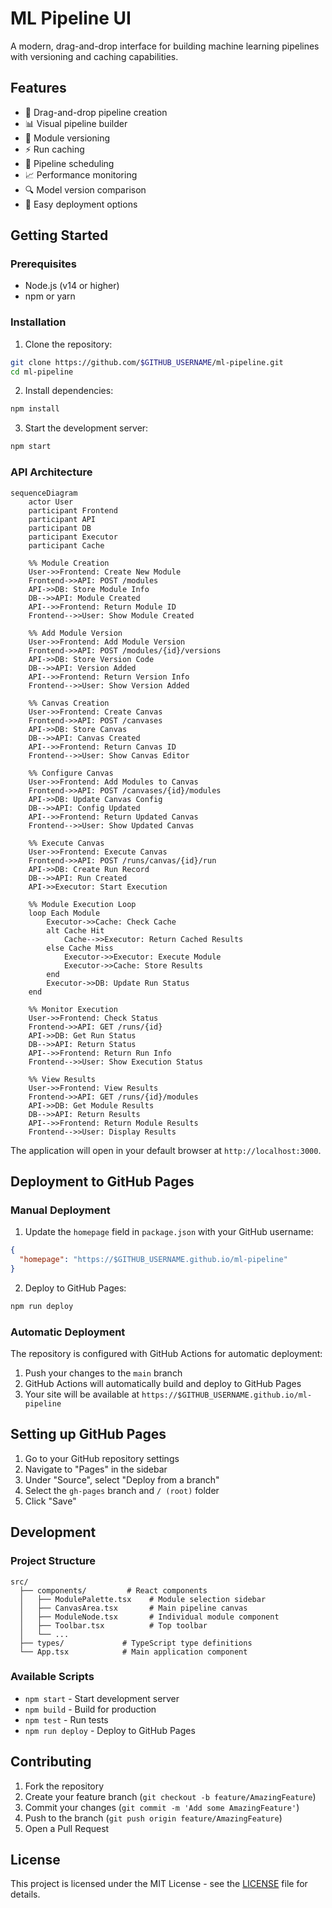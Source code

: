 # ML Pipeline UI

A modern, drag-and-drop interface for building machine learning pipelines with versioning and caching capabilities.

## Features

- 🔄 Drag-and-drop pipeline creation
- 📊 Visual pipeline builder
- 💾 Module versioning
- ⚡ Run caching
- 📅 Pipeline scheduling
- 📈 Performance monitoring
- 🔍 Model version comparison
- 🚀 Easy deployment options

## Getting Started

### Prerequisites

- Node.js (v14 or higher)
- npm or yarn

### Installation

1. Clone the repository:
```bash
git clone https://github.com/$GITHUB_USERNAME/ml-pipeline.git
cd ml-pipeline
```

2. Install dependencies:
```bash
npm install
```

3. Start the development server:
```bash
npm start
```

### API Architecture

```mermaid
sequenceDiagram
    actor User
    participant Frontend
    participant API
    participant DB
    participant Executor
    participant Cache

    %% Module Creation
    User->>Frontend: Create New Module
    Frontend->>API: POST /modules
    API->>DB: Store Module Info
    DB-->>API: Module Created
    API-->>Frontend: Return Module ID
    Frontend-->>User: Show Module Created

    %% Add Module Version
    User->>Frontend: Add Module Version
    Frontend->>API: POST /modules/{id}/versions
    API->>DB: Store Version Code
    DB-->>API: Version Added
    API-->>Frontend: Return Version Info
    Frontend-->>User: Show Version Added

    %% Canvas Creation
    User->>Frontend: Create Canvas
    Frontend->>API: POST /canvases
    API->>DB: Store Canvas
    DB-->>API: Canvas Created
    API-->>Frontend: Return Canvas ID
    Frontend-->>User: Show Canvas Editor

    %% Configure Canvas
    User->>Frontend: Add Modules to Canvas
    Frontend->>API: POST /canvases/{id}/modules
    API->>DB: Update Canvas Config
    DB-->>API: Config Updated
    API-->>Frontend: Return Updated Canvas
    Frontend-->>User: Show Updated Canvas

    %% Execute Canvas
    User->>Frontend: Execute Canvas
    Frontend->>API: POST /runs/canvas/{id}/run
    API->>DB: Create Run Record
    DB-->>API: Run Created
    API->>Executor: Start Execution
    
    %% Module Execution Loop
    loop Each Module
        Executor->>Cache: Check Cache
        alt Cache Hit
            Cache-->>Executor: Return Cached Results
        else Cache Miss
            Executor->>Executor: Execute Module
            Executor->>Cache: Store Results
        end
        Executor->>DB: Update Run Status
    end

    %% Monitor Execution
    User->>Frontend: Check Status
    Frontend->>API: GET /runs/{id}
    API->>DB: Get Run Status
    DB-->>API: Return Status
    API-->>Frontend: Return Run Info
    Frontend-->>User: Show Execution Status

    %% View Results
    User->>Frontend: View Results
    Frontend->>API: GET /runs/{id}/modules
    API->>DB: Get Module Results
    DB-->>API: Return Results
    API-->>Frontend: Return Module Results
    Frontend-->>User: Display Results

```

The application will open in your default browser at `http://localhost:3000`.

## Deployment to GitHub Pages

### Manual Deployment

1. Update the `homepage` field in `package.json` with your GitHub username:
```json
{
  "homepage": "https://$GITHUB_USERNAME.github.io/ml-pipeline"
}
```

2. Deploy to GitHub Pages:
```bash
npm run deploy
```

### Automatic Deployment

The repository is configured with GitHub Actions for automatic deployment:

1. Push your changes to the `main` branch
2. GitHub Actions will automatically build and deploy to GitHub Pages
3. Your site will be available at `https://$GITHUB_USERNAME.github.io/ml-pipeline`

## Setting up GitHub Pages

1. Go to your GitHub repository settings
2. Navigate to "Pages" in the sidebar
3. Under "Source", select "Deploy from a branch"
4. Select the `gh-pages` branch and `/ (root)` folder
5. Click "Save"

## Development

### Project Structure

```
src/
  ├── components/         # React components
  │   ├── ModulePalette.tsx    # Module selection sidebar
  │   ├── CanvasArea.tsx       # Main pipeline canvas
  │   ├── ModuleNode.tsx       # Individual module component
  │   ├── Toolbar.tsx          # Top toolbar
  │   └── ...
  ├── types/             # TypeScript type definitions
  └── App.tsx            # Main application component
```

### Available Scripts

- `npm start` - Start development server
- `npm build` - Build for production
- `npm test` - Run tests
- `npm run deploy` - Deploy to GitHub Pages

## Contributing

1. Fork the repository
2. Create your feature branch (`git checkout -b feature/AmazingFeature`)
3. Commit your changes (`git commit -m 'Add some AmazingFeature'`)
4. Push to the branch (`git push origin feature/AmazingFeature`)
5. Open a Pull Request

## License

This project is licensed under the MIT License - see the [LICENSE](LICENSE) file for details. 